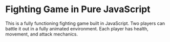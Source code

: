 # Fighting Game in Pure JavaScript

This is a fully functioning fighting game built in JavaScript. Two players can battle it out in a fully animated environment. Each player has health, movement, and attack mechanics. 
 
